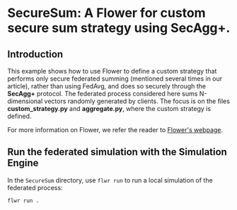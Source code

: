 # SecureSum: A Flower for custom secure sum strategy using SecAgg+.

## Introduction

This example shows how to use Flower to define a custom strategy that performs only secure federated summing (mentioned several times in our article), rather than using FedAvg, and does so securely through the **SecAgg+** protocol. The federated process considered here sums N-dimensional vectors randomly generated by clients. The focus is on the files **custom_strategy.py** and **aggregate.py**, where the custom strategy is defined.

For more information on Flower, we refer the reader to [Flower's webpage](https://flower.ai/docs/framework/tutorial-series-get-started-with-flower-pytorch.html).


## Run the federated simulation with the Simulation Engine

In the `SecureSum` directory, use `flwr run` to run a local simulation of the federated process:

```bash
flwr run .
```
